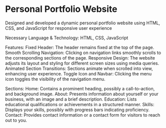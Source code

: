 # Personal Portfolio Website

Designed and developed a dynamic personal portfolio website using HTML, CSS, and JavaScript for
responsive user experience

Necessary Language & Technology: HTML, CSS, JavaScript

Features:
Fixed Header: The header remains fixed at the top of the page.
Smooth Scrolling Navigation: Clicking on navigation links smoothly scrolls to the corresponding sections of the page.
Responsive Design: The website adjusts its layout and styling for different screen sizes using media queries.
Animated Section Transitions: Sections animate when scrolled into view, enhancing user experience.
Toggle Icon and Navbar: Clicking the menu icon toggles the visibility of the navigation menu.

Sections:
Home: Contains a prominent heading, possibly a call-to-action, and background image.
About: Presents information about yourself or your business, with an image and a brief description.
Education: Lists educational qualifications or achievements in a structured manner.
Skills: Displays your skills, possibly with progress bars indicating proficiency.
Contact: Provides contact information or a contact form for visitors to reach out to you.
